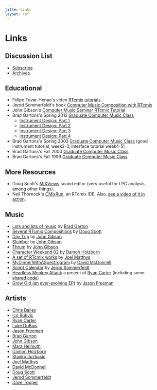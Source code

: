 ```yaml
---
title: Links
layout: ref
---
```


# Links

## Discussion List

  - [Subscribe](https://listserv.cuit.columbia.edu/scripts/wa.exe?SUBED1=rtcmix-discuss&A=1)
  - [Archives](https://lists.columbia.edu/mailman/private/rtcmix-discuss/)

## Educational

  - Felipe Tovar-Henao's video [RTcmix
    tutorials](https://www.youtube.com/watch?v=4XDyHbYHrN8&list=PLY28U8LUrteYyuiGlvKqzR_p5IuAQvy2r)
  - Jerod Sommerfeldt's book [Computer Music Composition with
    RTcmix](https://jerodsommerfeldt.com/rtcmix-book/)
  - John Gibson's [Computer Music Seminar RTcmix
    Tutorial](https://cecm.indiana.edu/rtcmix/rtcmixtut.html)
  - Brad Gartons's Spring 2012 [Graduate Computer Music
    Class](http://sites.music.columbia.edu/cmc/courses/g6611/spring2012/syl.html)
      - [Instrument Design:
        Part 1](http://sites.music.columbia.edu/cmc/courses/g6611/spring2012/week3/index.html)
      - [Instrument Design:
        Part 2](http://sites.music.columbia.edu/cmc/courses/g6611/spring2012/week4/index.html)
      - [Instrument Design:
        Part 3](http://sites.music.columbia.edu/cmc/courses/g6611/spring2012/week5/index.html)
      - [Instrument Design:
        Part 4](http://sites.music.columbia.edu/cmc/courses/g6611/spring2012/week6/index.html)
  - Brad Gartons's Spring 2003 [Graduate Computer Music
    Class](http://sites.music.columbia.edu/cmc/courses/g6611/spring2003/syl.html)
    (good instrument tutorial, week2-3, interface tutorial week4-5)
  - Brad Gartons's Fall 2000 [Graduate Computer Music
    Class](http://sites.music.columbia.edu/cmc/courses/g6610/fall2000/syl.html)
  - Brad Gartons's Fall 1999 [Graduate Computer Music
    Class](http://sites.music.columbia.edu/cmc/courses/g6610/fall1999/syl.html)

## More Resources

  - Doug Scott's
    [MiXViews](https://music.columbia.edu/~doug/MixViews/MiXViews.html)
    sound editor (very useful for LPC analysis, among other things).
  - Neil Thornock's
    [CMixRun](https://sourceforge.net/projects/cmixrun/files/), an
    RTcmix IDE. Also, [see a video of it in
    action](https://www.youtube.com/watch?v=5Ppdp7kzcF8).

## Music

  - [Lots and lots of music](https://music.columbia.edu/~brad/music/) by [Brad Garton](http://bradgarton.com/)
  - [Several RTcmix Compositions](https://soundcloud.com/dascott/sets/my-electronic-compositions) by [Doug Scott](https://music.columbia.edu/~doug)
  - [Day Trip](https://johgibso.pages.iu.edu/pieces/daytrip.html) by [John Gibson](http://john-gibson.com/)
  - [Slumber](https://soundcloud.com/johgibso/slumber) by [John Gibson](http://john-gibson.com/)
  - [Thrum](https://johgibso.pages.iu.edu/pieces/thrum.html) by [John Gibson](http://john-gibson.com/)
  - [Character Weekend 02](https://damonholzborn.bandcamp.com/album/character-weekend-02) by [Damon Holzborn](https://damonholzborn.com/)
  - [A set of RTcmix works](https://soundcloud.com/jwmatthys/sets/rtcmix) by [Joel Matthys](https://joel.matthysmusic.com/)
  - [MyDinnerWithASpectrogram](https://www.youtube.com/watch?feature=player_embedded&v=y_Y6w0Y4cy0) by [David McDonnell](https://davidmcdonnellmusic.com/)
  - [Script Calendar](https://pareidoliaudio.tumblr.com/) by [Jerod Sommerfeldt](https://www.jerodsommerfeldt.com/)
  - [Headless Monkey Attack](http://www.headlessmonkeyattack.com) a project of [Ryan Carter](https://www.ryancarter.org/) (including some
    [shared code](https://www.headlessmonkeyattack.com/code.html))
  - [Grow Old (an ever-evolving EP)](https://distributedmusic.gatech.edu/GrowOld/) by [Jason Freeman](https://jasonfreeman.net/)

## Artists

  - [Chris Bailey](http://christopherbaileymusic.com/)
  - [Ico Bukvic](http://ico.bukvic.net/)
  - [Ryan Carter](https://ryancarter.org/)
  - [Luke DuBois](https://www.lukedubois.com/)
  - [Jason Freeman](http://jasonfreeman.net/)
  - [Brad Garton](http://bradgarton.com/)
  - [John Gibson](http://john-gibson.com/)
  - [Mara Helmuth](http://www.marahelmuth.com/)
  - [Damon Holzborn](https://damonholzborn.com/)
  - [Stanko Juzbasic](http://sites.music.columbia.edu/stanko/)
  - [Joel Matthys](http://joel.matthysmusic.com/)
  - [David McDonnell](https://davidmcdonnellmusic.com/)
  - [Doug Scott](https://www.soundcloud.com/dascott)
  - [Jerod Sommerfeldt](https://www.jerodsommerfeldt.com/)
  - [Dave Topper](https://www.davetopper.com/)
